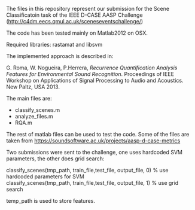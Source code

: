 The files in this repository represent our submission for the Scene Classificatoin task of the IEEE D-CASE AASP Challenge (http://c4dm.eecs.qmul.ac.uk/sceneseventschallenge/)

The code has been tested mainly on Matlab2012 on OSX.

Required libraries: rastamat and libsvm

The implemented approach is described in:

G. Roma, W. Nogueira, P.Herrera, _Recurrence Quantification Analysis Features for Environmental Sound Recognition_. Proceedings of IEEE Workshop on Applications of Signal Processing to Audio and Acoustics. New Paltz, USA 2013.

The main files are:

* classify_scenes.m
* analyze_files.m
* RQA.m

The rest of matlab files can be used to test the code. Some of the files are taken from https://soundsoftware.ac.uk/projects/aasp-d-case-metrics

Two submissions were sent to the challenge, one uses hardcoded SVM parameters, the other does grid search:

classify_scenes(tmp_path, train_file,test_file, output_file, 0) % use hardcoded parameters for SVM  
classify_scenes(tmp_path, train_file,test_file, output_file, 1) % use grid search 

temp_path is used to store features.

